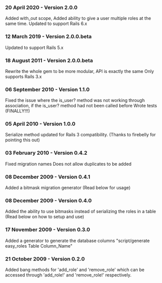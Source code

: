 ### 20 April 2020 - Version 2.0.0
Added with_out scope, Added ability to give a user multiple roles at the same time. Updated to support Rails 6.x

### 12 March 2019 - Version 2.0.0.beta
Updated to support Rails 5.x

### 18 August 2011 - Version 2.0.0.beta
Rewrite the whole gem to be more modular, API is exactly the same
Only supports Rails 3.x

### 06 September 2010 - Version 1.1.0
Fixed the issue where the is_user? method was not working through association, if the is_user? method had not been called before
Wrote tests (FINALLY!!!)

### 05 April 2010 - Version 1.0.0
Serialize method updated for Rails 3 compatibility. (Thanks to firebelly for pointing this out)

### 03 February 2010 - Version 0.4.2
Fixed migration names
Does not allow duplicates to be added

### 08 December 2009 - Version 0.4.1
Added a bitmask migration generator (Read below for usage)

### 08 December 2009 - Version 0.4.0
Added the ability to use bitmasks instead of serializing the roles in a table (Read below on how to setup and use)

### 17 November 2009 - Version 0.3.0
Added a generator to generate the database columns "script/generate easy_roles Table Column_Name"

### 21 October 2009 - Version 0.2.0
Added bang methods for 'add_role' and 'remove_role' which can be accessed through 'add_role!' and 'remove_role!' respectively.